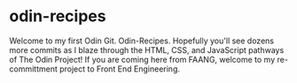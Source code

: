 # odin-recipes
Welcome to my first Odin Git.  Odin-Recipes.  Hopefully you'll see dozens more commits as I blaze through the HTML, CSS, and JavaScript pathways of The Odin Project!  If you are coming here from FAANG, welcome to my re-committment project to Front End Engineering.